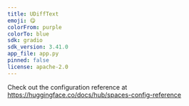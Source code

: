 ```yaml
---
title: UDiffText
emoji: 😋
colorFrom: purple
colorTo: blue
sdk: gradio
sdk_version: 3.41.0
app_file: app.py
pinned: false
license: apache-2.0
---
```


Check out the configuration reference at https://huggingface.co/docs/hub/spaces-config-reference
